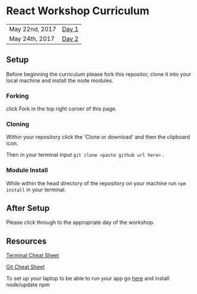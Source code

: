# React Workshop Curriculum
<table>
  <tr>
    <td>
      May 22nd, 2017
    </td>
    <td>
      <a href='/curriculum/day1.md'>Day 1</a>
    </td>
  </tr>
  <tr>
    <td>
      May 24th, 2017
    </td>
    <td>
      <a href='/curriculum/day2.md'>Day 2</a>
    </td>
  </tr>
</table>


## Setup
Before beginning the curriculum please fork this repositor, clone it into your local machine and install the node modules.

### Forking
click Fork in the top right corner of this page.

### Cloning
Within your repository click the 'Clone or download' and then the clipboard icon.

Then in your terminal input `git clone <paste github url here>` .

### Module Install
While within the head directory of the repository on your machine run `npm install` in your terminal.


## After Setup
Please click through to the appropriate day of the workshop.

## Resources

[Terminal Cheat Sheet](https://www.git-tower.com/blog/content/posts/32-command-line-cheat-sheet/command-line-cheat-sheet-large01.png)

[Git Cheat Sheet](https://www.git-tower.com/blog/content/posts/54-git-cheat-sheet/git-cheat-sheet-large01.png)

To set up your laptop to be able to run your app go [here](https://docs.npmjs.com/getting-started/installing-node) and install node/update npm
